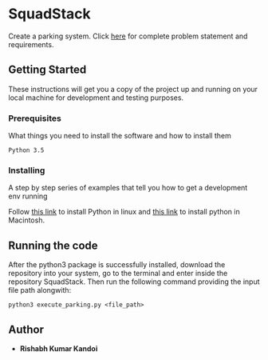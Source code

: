 # SquadStack

Create a parking system. Click [here](https://docs.google.com/document/d/16WqeWkeRLKCn1JW4hL-4n1Wk-Or_Kt9qUQSC6VawRN0/edit) for complete problem statement and requirements.

## Getting Started

These instructions will get you a copy of the project up and running on your local machine for development and testing purposes. 

### Prerequisites

What things you need to install the software and how to install them

```
Python 3.5
```

### Installing

A step by step series of examples that tell you how to get a development env running

Follow [this link](https://tecadmin.net/install-python-3-5-on-ubuntu/) to install Python in linux and [this link](https://docs.python-guide.org/starting/install3/osx/) to install python in Macintosh.

## Running the code

After the python3 package is successfully installed, download the repository into your system, go to the terminal and enter inside the repository SquadStack. Then run the following command providing the input file path alongwith:

```
python3 execute_parking.py <file_path>
```

## Author

* **Rishabh Kumar Kandoi** 
